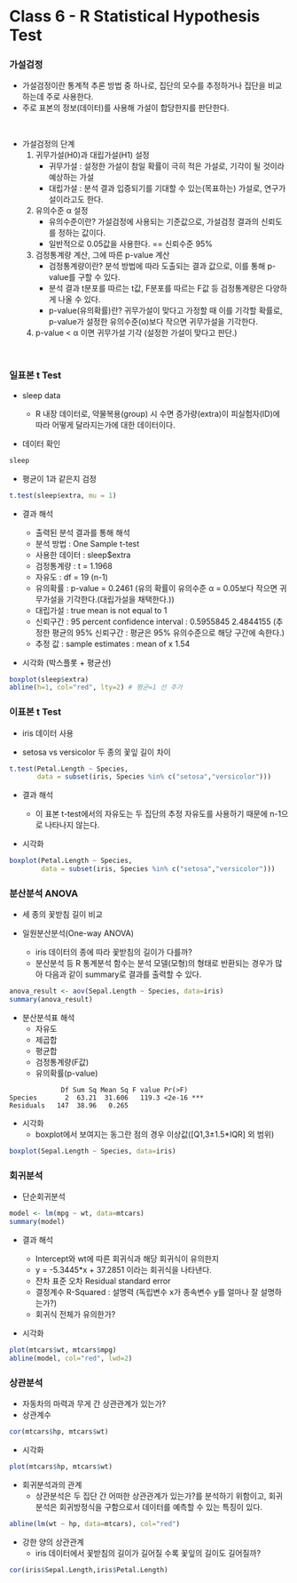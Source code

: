 # Class 6 - R Statistical Hypothesis Test

### 가설검정
- 가설검정이란 통계적 추론 방법 중 하나로, 집단의 모수를 추정하거나 집단을 비교하는데 주로 사용한다.
- 주로 표본의 정보(데이터)를 사용해 가설이 합당한지를 판단한다.

<br>

- 가설검정의 단계
    1. 귀무가설(H0)과 대립가설(H1) 설정
        - 귀무가설 : 설정한 가설이 참일 확률이 극히 적은 가설로, 기각이 될 것이라 예상하는 가설
        - 대립가설 : 분석 결과 입증되기를 기대할 수 있는(목표하는) 가설로, 연구가설이라고도 한다.
    2. 유의수준 α 설정
        - 유의수준이란? 가설검정에 사용되는 기준값으로, 가설검정 결과의 신뢰도를 정하는 값이다.
        - 일반적으로 0.05값을 사용한다. == 신뢰수준 95%
    3. 검정통계량 계산, 그에 따른 p-value 계산
        - 검정통계량이란? 분석 방법에 따라 도출되는 결과 값으로, 이를 통해 p-value를 구할 수 있다.
        - 분석 결과 t분포를 따르는 t값, F분포를 따르는 F값 등 검정통계량은 다양하게 나올 수 있다.
        - p-value(유의확률)란? 귀무가설이 맞다고 가정할 때 이를 기각할 확률로, p-value가 설정한 유의수준(α)보다 작으면 귀무가설을 기각한다.
    4. p-value < α 이면 귀무가설 기각 (설정한 가설이 맞다고 판단.)

<br>


### 일표본 t Test

- sleep data
    - R 내장 데이터로, 약물복용(group) 시 수면 증가량(extra)이 피실험자(ID)에 따라 어떻게 달라지는가에 대한 데이터이다.

- 데이터 확인
```r
sleep
```

- 평균이 1과 같은지 검정
```r
t.test(sleep$extra, mu = 1)
```
- 결과 해석
    - 출력된 분석 결과를 통해 해석
    - 분석 방법 : One Sample t-test
    - 사용한 데이터 : sleep$extra
    - 검정통계량 : t = 1.1968
    - 자유도 : df = 19 (n-1)
    - 유의확률 : p-value = 0.2461 (유의 확률이 유의수준 α = 0.05보다 작으면 귀무가설을 기각한다.(대립가설을 채택한다.))
    - 대립가설 : true mean is not equal to 1
    - 신뢰구간 : 95 percent confidence interval : 0.5955845 2.4844155 (추정한 평균의 95% 신뢰구간 : 평균은 95% 유의수준으로 해당 구간에 속한다.)
    - 추정 값 : sample estimates : mean of x  1.54 

- 시각화 (박스플롯 + 평균선)
```r
boxplot(sleep$extra)
abline(h=1, col="red", lty=2) # 평균=1 선 추가
```

### 이표본 t Test

- iris 데이터 사용

- setosa vs versicolor 두 종의 꽃잎 길이 차이
```r
t.test(Petal.Length ~ Species, 
       data = subset(iris, Species %in% c("setosa","versicolor")))
```
- 결과 해석
    - 이 표본 t-test에서의 자유도는 두 집단의 추정 자유도를 사용하기 때문에 n-1으로 나타나지 않는다.

- 시각화
```r
boxplot(Petal.Length ~ Species, 
        data = subset(iris, Species %in% c("setosa","versicolor")))
```

### 분산분석 ANOVA

- 세 종의 꽃받침 길이 비교

- 일원분산분석(One-way ANOVA)
    - iris 데이터의 종에 따라 꽃받침의 길이가 다를까?
    - 분산분석 등 R 통계분석 함수는 분석 모델(모형)의 형태로 반환되는 경우가 많아 다음과 같이 summary로 결과를 출력할 수 있다.
```r
anova_result <- aov(Sepal.Length ~ Species, data=iris)
summary(anova_result)
```
- 분산분석표 해석
    - 자유도
    - 제곱합
    - 평균합
    - 검정통계량(F값)
    - 유의확률(p-value)
```
             Df Sum Sq Mean Sq F value Pr(>F)    
Species       2  63.21  31.606   119.3 <2e-16 ***
Residuals   147  38.96   0.265  
```

- 시각화
    - boxplot에서 보여지는 동그란 점의 경우 이상값([Q1,3±1.5*IQR] 외 범위)
```r
boxplot(Sepal.Length ~ Species, data=iris)
```

### 회귀분석

- 단순회귀분석
```r
model <- lm(mpg ~ wt, data=mtcars)
summary(model)
```
- 결과 해석
    - Intercept와 wt에 따른 회귀식과 해당 회귀식이 유의한지
    - y = -5.3445*x + 37.2851 이라는 회귀식을 나타낸다.
    - 잔차 표준 오차 Residual standard error
    - 결정계수 R-Squared : 설명력 (독립변수 x가 종속변수 y를 얼마나 잘 설명하는가?)
    - 회귀식 전체가 유의한가?

- 시각화
```r
plot(mtcars$wt, mtcars$mpg)
abline(model, col="red", lwd=2)
```

### 상관분석

- 자동차의 마력과 무게 간 상관관계가 있는가?
- 상관계수
```r
cor(mtcars$hp, mtcars$wt)
```

- 시각화
```r
plot(mtcars$hp, mtcars$wt)
```

- 회귀분석과의 관계
    - 상관분석은 두 집단 간 어떠한 상관관계가 있는가?를 분석하기 위함이고, 회귀분석은 회귀방정식을 구함으로서 데이터를 예측할 수 있는 특징이 있다.
```r
abline(lm(wt ~ hp, data=mtcars), col="red")
```

- 강한 양의 상관관계
    - iris 데이터에서 꽃받침의 길이가 길어질 수록 꽃잎의 길이도 길어질까?
```r
cor(iris$Sepal.Length,iris$Petal.Length)
```
